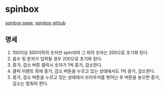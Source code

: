 # spinbox  
<a href="http://smilesol85.github.io/dev/spinbox/spinbox.html">spinbox page</a>, <a href="https://github.com/smilesol85/smilesol85.github.com/tree/master/dev/spinbox">spinbox github</a>  

## 명세  
1. 100이상 300이하의 숫자만 spin되며 그 외의 숫자는 200으로 초기화 된다.  
1. 음수 및 문자가 입력될 경우 200으로 초기화 된다.  
1. 증가, 감소 버튼 클릭시 숫자가 1씩 증가, 감소한다.  
1. 클릭 이벤트 외에 증가, 감소 버튼을 누르고 있는 상태에서도 1씩 증가, 감소한다.  
1. 증가, 감소 버튼을 누르고 있는 상태에서 브라우저를 벗어난 후 버튼을 놓으면 증가, 감소는 멈춰야 한다.  